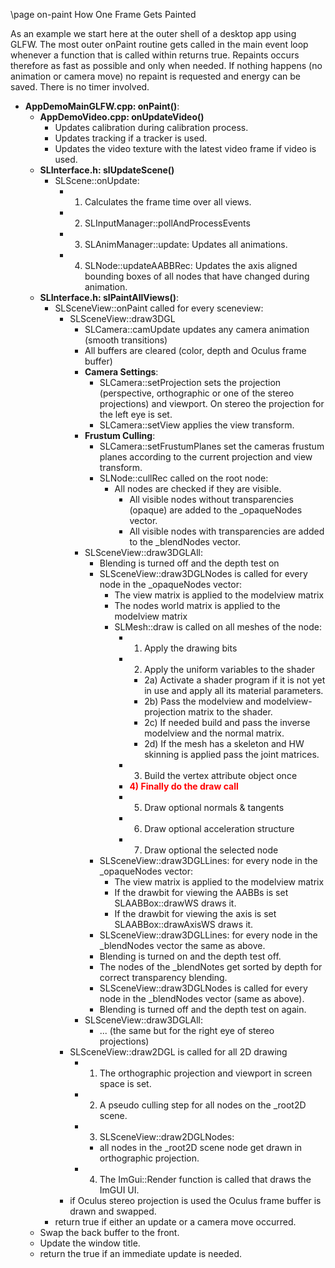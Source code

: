 \page on-paint How One Frame Gets Painted

As an example we start here at the outer shell of a desktop app using GLFW.
The most outer onPaint routine gets called in the main event loop
whenever a function that is called within returns true. Repaints occurs therefore as
fast as possible and only when needed. If nothing happens (no animation or
camera move) no repaint is requested and energy can be saved. There is no
timer involved.

* **AppDemoMainGLFW.cpp: onPaint()**:
   * **AppDemoVideo.cpp: onUpdateVideo()**
      * Updates calibration during calibration process.
      * Updates tracking if a tracker is used.
      * Updates the video texture with the latest video frame if video is used.
   * **SLInterface.h: slUpdateScene()**
      * SLScene::onUpdate:
         * 1) Calculates the frame time over all views.
         * 2) SLInputManager::pollAndProcessEvents
         * 3) SLAnimManager::update: Updates all animations.
         * 4) SLNode::updateAABBRec: Updates the axis aligned bounding boxes of all nodes that have changed during animation.
   * **SLInterface.h: slPaintAllViews()**:
      * SLSceneView::onPaint called for every sceneview:
         * SLSceneView::draw3DGL
            * SLCamera::camUpdate updates any camera animation (smooth transitions)
            * All buffers are cleared (color, depth and Oculus frame buffer)
            * **Camera Settings**:
               * SLCamera::setProjection sets the projection
                 (perspective, orthographic or one of the stereo projections) and viewport.
                 On stereo the projection for the left eye is set.
               * SLCamera::setView applies the view transform.
            * **Frustum Culling**:
               * SLCamera::setFrustumPlanes set the cameras frustum planes according to the
                 current projection and view transform.
               * SLNode::cullRec called on the root node:
                  * All nodes are checked if they are visible.
                     * All visible nodes without transparencies (opaque) are added to the _opaqueNodes vector.
                     * All visible nodes with transparencies are added to the _blendNodes vector.
            * SLSceneView::draw3DGLAll:
               * Blending is turned off and the depth test on
               * SLSceneView::draw3DGLNodes is called for every node in the _opaqueNodes vector:
                  * The view matrix is applied to the modelview matrix
                  * The nodes world matrix is applied to the modelview matrix
                  * SLMesh::draw is called on all meshes of the node:
                     * 1) Apply the drawing bits
                     * 2) Apply the uniform variables to the shader
                        * 2a) Activate a shader program if it is not yet in use and apply all its material parameters.
                        * 2b) Pass the modelview and modelview-projection matrix to the shader.
                        * 2c) If needed build and pass the inverse modelview and the normal matrix.
                        * 2d) If the mesh has a skeleton and HW skinning is applied pass the joint matrices.
                     * 3) Build the vertex attribute object once
                     * <span style="color:red"><strong>4) Finally do the draw call</strong></span>
                     * 5) Draw optional normals & tangents
                     * 6) Draw optional acceleration structure
                     * 7) Draw optional the selected node
               * SLSceneView::draw3DGLLines: for every node in the _opaqueNodes vector:
                 * The view matrix is applied to the modelview matrix
                 * If the drawbit for viewing the AABBs is set SLAABBox::drawWS draws it.
                 * If the drawbit for viewing the axis is set SLAABBox::drawAxisWS draws it.
               * SLSceneView::draw3DGLLines: for every node in the _blendNodes vector the same as above.
               * Blending is turned on and the depth test off.
               * The nodes of the _blendNotes get sorted by depth for correct transparency blending.
               * SLSceneView::draw3DGLNodes is called for every node in the _blendNodes vector (same as above).
               * Blending is turned off and the depth test on again.
            * SLSceneView::draw3DGLAll:
               * ... (the same but for the right eye of stereo projections)
         * SLSceneView::draw2DGL is called for all 2D drawing
            * 1) The orthographic projection and viewport in screen space is set.
            * 2) A pseudo culling step for all nodes on the _root2D scene.
            * 3) SLSceneView::draw2DGLNodes:
               * all nodes in the _root2D scene node get drawn in orthographic projection.
            * 4) The ImGui::Render function is called that draws the ImGUI UI.
         * if Oculus stereo projection is used the Oculus frame buffer is drawn and swapped.
      * return true if either an update or a camera move occurred.
   * Swap the back buffer to the front.
   * Update the window title.
   * return the true if an immediate update is needed.